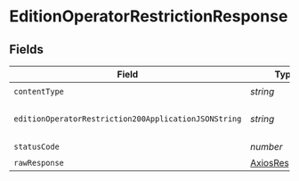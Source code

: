 # EditionOperatorRestrictionResponse


## Fields

| Field                                                    | Type                                                     | Required                                                 | Description                                              |
| -------------------------------------------------------- | -------------------------------------------------------- | -------------------------------------------------------- | -------------------------------------------------------- |
| `contentType`                                            | *string*                                                 | :heavy_check_mark:                                       | N/A                                                      |
| `editionOperatorRestriction200ApplicationJSONString`     | *string*                                                 | :heavy_minus_sign:                                       | Transaction submitted on chain!                          |
| `statusCode`                                             | *number*                                                 | :heavy_check_mark:                                       | N/A                                                      |
| `rawResponse`                                            | [AxiosResponse>](https://axios-http.com/docs/res_schema) | :heavy_minus_sign:                                       | N/A                                                      |